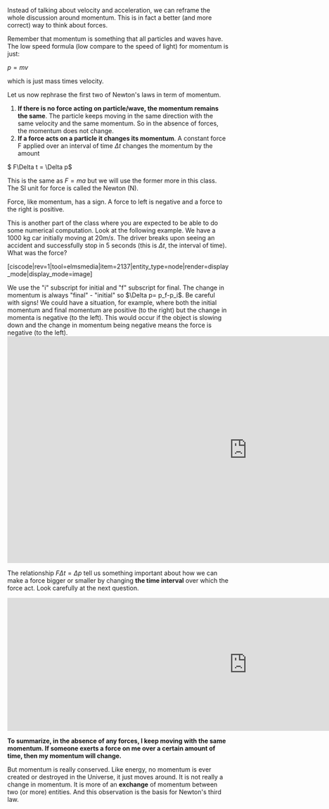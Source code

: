 Instead of talking about velocity and acceleration, we can reframe the whole discussion around momentum. This is in fact a better (and more correct) way to think about forces.

Remember that momentum is something that all particles and waves have. The low speed formula (low compare to the speed of light) for momentum is just:

$p = mv$

which is just mass times velocity.

Let us now rephrase the first two of Newton's laws in term of momentum.

1. **If there is no force acting on particle/wave, the momentum remains the same**. The particle keeps moving in the same direction with the same velocity and the same momentum. So in the absence of forces, the momentum does not change.
2. **If a force acts on a particle it changes its momentum**. A constant force F applied over an interval of time $\Delta t$ changes the momentum by the amount

$ F\Delta t = \Delta p$

This is the same as $F=ma$ but we will use the former more in this class. The SI unit for force is called the Newton (N). 

<lrndesign-sidenote label="Instructor Note" icon="bookmark" bg-color="#c2e5f2">
Force, like momentum, has a sign. A force to left is negative and a force to the right is positive.
</lrndesign-sidenote>

This is another part of the class where you are expected to be able to do some numerical computation. Look at the following example. We have a 1000 kg car initially moving at $20 m/s$. The driver breaks upon seeing an accident and successfully stop in 5 seconds (this is $\Delta t$, the interval of time). What was the force?

[ciscode|rev=1|tool=elmsmedia|item=2137|entity_type=node|render=display_mode|display_mode=image]

<lrndesign-sidenote label="Instructor Note" icon="bookmark" bg-color="#c2e5f2">
We use the "i" subscript for initial and "f" subscript for final. The change in momentum is always "final" - "initial" so $\Delta p= p_f-p_i$. Be careful with signs! We could have a situation, for example, where both the initial momentum and final momentum are positive (to the right) but the change in momenta is negative (to the left). This would occur if the object is slowing down and the change in momentum being negative means the force is negative (to the left).
</lrndesign-sidenote>

<iframe src="https://h5p.org/h5p/embed/120727" width="1090" height="515" frameborder="0" allowfullscreen="allowfullscreen"></iframe><script src="https://h5p.org/sites/all/modules/h5p/library/js/h5p-resizer.js" charset="UTF-8"></script>

The relationship $F\Delta t = \Delta p$ tell us something important about how we can make a force bigger or smaller by changing **the time interval** over which the force act. Look carefully at the next question.

<iframe src="https://h5p.org/h5p/embed/84162" width="1090" height="302" frameborder="0" allowfullscreen="allowfullscreen"></iframe><script src="https://h5p.org/sites/all/modules/h5p/library/js/h5p-resizer.js" charset="UTF-8"></script>

**To summarize, in the absence of any forces, I keep moving with the same momentum. If someone exerts a force on me over a certain amount of time, then my momentum will change.**

But momentum is really conserved. Like energy, no momentum is ever created or destroyed in the Universe, it just moves around. It is not really a change in momentum. It is more of an **exchange** of momentum between two (or more) entities. And this observation is the basis for Newton's third law.
